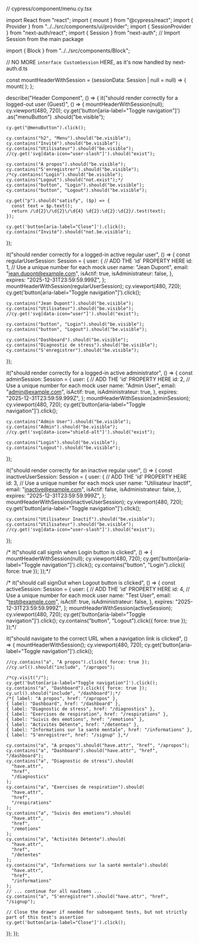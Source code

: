// cypress/component/menu.cy.tsx

import React from "react";
import { mount } from "@cypress/react";
import { Provider } from "../../src/components/ui/provider";
import { SessionProvider } from "next-auth/react";
import { Session } from "next-auth"; // Import Session from the main package

import { Block } from "../../src/components/Block";

// NO MORE `interface CustomSession` HERE, as it's now handled by next-auth.d.ts

const mountHeaderWithSession = (sessionData: Session | null = null) => {
  mount(
    <Provider>
      <SessionProvider session={sessionData}>
        <Block />
      </SessionProvider>
    </Provider>
  );
};

describe("Header Component", () => {
  it("should render correctly for a logged-out user (Guest)", () => {
    mountHeaderWithSession(null);
    cy.viewport(480, 720);
    cy.get('button[aria-label="Toggle navigation"]')
      .as("menuButton")
      .should("be.visible");

    cy.get("@menuButton").click();

    cy.contains("h2", "Menu").should("be.visible");
    cy.contains("Invité").should("be.visible");
    cy.contains("Utilisateur").should("be.visible");
    //cy.get('svg[data-icon="user-slash"]').should("exist");

    cy.contains("A propos").should("be.visible");
    cy.contains("S'enregistrer").should("be.visible");
    /*cy.contains("Login").should("be.visible");
    cy.contains("Logout").should("not.exist");*/
    cy.contains("button", "Login").should("be.visible");
    cy.contains("button", "Logout").should("be.visible");

    cy.get("p").should("satisfy", ($p) => {
      const text = $p.text();
      return /\d{2}\/\d{2}\/\d{4} \d{2}:\d{2}:\d{2}/.test(text);
    });

    cy.get('button[aria-label="Close"]').click();
    cy.contains("Invité").should("not.be.visible");
  });

  it("should render correctly for a logged-in active regular user", () => {
    const regularUserSession: Session = {
      user: {
        // ADD THE 'id' PROPERTY HERE
        id: 1, // Use a unique number for each mock user
        name: "Jean Dupont",
        email: "jean.dupont@example.com",
        isActif: true,
        isAdministrateur: false,
      },
      expires: "2025-12-31T23:59:59.999Z",
    };
    mountHeaderWithSession(regularUserSession);
    cy.viewport(480, 720);
    cy.get('button[aria-label="Toggle navigation"]').click();

    cy.contains("Jean Dupont").should("be.visible");
    cy.contains("Utilisateur").should("be.visible");
    //cy.get('svg[data-icon="user"]').should("exist");

    cy.contains("button", "Login").should("be.visible");
    cy.contains("button", "Logout").should("be.visible");

    cy.contains("Dashboard").should("be.visible");
    cy.contains("Diagnostic de stress").should("be.visible");
    cy.contains("S'enregistrer").should("be.visible");
  });

  it("should render correctly for a logged-in active administrator", () => {
    const adminSession: Session = {
      user: {
        // ADD THE 'id' PROPERTY HERE
        id: 2, // Use a unique number for each mock user
        name: "Admin User",
        email: "admin@example.com",
        isActif: true,
        isAdministrateur: true,
      },
      expires: "2025-12-31T23:59:59.999Z",
    };
    mountHeaderWithSession(adminSession);
    cy.viewport(480, 720);
    cy.get('button[aria-label="Toggle navigation"]').click();

    cy.contains("Admin User").should("be.visible");
    cy.contains("Admin").should("be.visible");
    //cy.get('svg[data-icon="shield-alt"]').should("exist");

    cy.contains("Login").should("be.visible");
    cy.contains("Logout").should("be.visible");
  });

  it("should render correctly for an inactive regular user", () => {
    const inactiveUserSession: Session = {
      user: {
        // ADD THE 'id' PROPERTY HERE
        id: 3, // Use a unique number for each mock user
        name: "Utilisateur Inactif",
        email: "inactive@example.com",
        isActif: false,
        isAdministrateur: false,
      },
      expires: "2025-12-31T23:59:59.999Z",
    };
    mountHeaderWithSession(inactiveUserSession);
    cy.viewport(480, 720);
    cy.get('button[aria-label="Toggle navigation"]').click();

    cy.contains("Utilisateur Inactif").should("be.visible");
    cy.contains("Utilisateur").should("be.visible");
    //cy.get('svg[data-icon="user-slash"]').should("exist");
  });

  /*  it("should call signIn when Login button is clicked", () => {
    mountHeaderWithSession(null);
    cy.viewport(480, 720);
    cy.get('button[aria-label="Toggle navigation"]').click();
    cy.contains("button", "Login").click({ force: true });
  });*/

  /*  it("should call signOut when Logout button is clicked", () => {
    const activeSession: Session = {
      user: {
        // ADD THE 'id' PROPERTY HERE
        id: 4, // Use a unique number for each mock user
        name: "Test User",
        email: "test@example.com",
        isActif: true,
        isAdministrateur: false,
      },
      expires: "2025-12-31T23:59:59.999Z",
    };
    mountHeaderWithSession(activeSession);
    cy.viewport(480, 720);
    cy.get('button[aria-label="Toggle navigation"]').click();
    cy.contains("button", "Logout").click({ force: true });
  });*/

  it("should navigate to the correct URL when a navigation link is clicked", () => {
    mountHeaderWithSession();
    cy.viewport(480, 720);
    cy.get('button[aria-label="Toggle navigation"]').click();

    //cy.contains("a", "A propos").click({ force: true });
    //cy.url().should("include", "/apropos");

    /*cy.visit("/");
    cy.get('button[aria-label="Toggle navigation"]').click();
    cy.contains("a", "Dashboard").click({ force: true });
    cy.url().should("include", "/dashboard");*/
    /*{ label: "A propos", href: "/apropos" },
    { label: "Dashboard", href: "/dashboard" },
    { label: "Diagnostic de stress", href: "/diagnostics" },
    { label: "Exercises de respiration", href: "/respirations" },
    { label: "Suivis des emotions", href: "/emotions" },
    { label: "Activités Détente", href: "/detentes" },
    { label: "Informations sur la santé mentale", href: "/informations" },
    { label: "S'enregistrer", href: "/signup" },*/

    cy.contains("a", "A propos").should("have.attr", "href", "/apropos");
    cy.contains("a", "Dashboard").should("have.attr", "href", "/dashboard");
    cy.contains("a", "Diagnostic de stress").should(
      "have.attr",
      "href",
      "/diagnostics"
    );
    cy.contains("a", "Exercises de respiration").should(
      "have.attr",
      "href",
      "/respirations"
    );
    cy.contains("a", "Suivis des emotions").should(
      "have.attr",
      "href",
      "/emotions"
    );
    cy.contains("a", "Activités Détente").should(
      "have.attr",
      "href",
      "/detentes"
    );
    cy.contains("a", "Informations sur la santé mentale").should(
      "have.attr",
      "href",
      "/informations"
    );
    // ... continue for all navItems ...
    cy.contains("a", "S'enregistrer").should("have.attr", "href", "/signup");

    // Close the drawer if needed for subsequent tests, but not strictly part of this test's assertion
    cy.get('button[aria-label="Close"]').click();
  });
});
